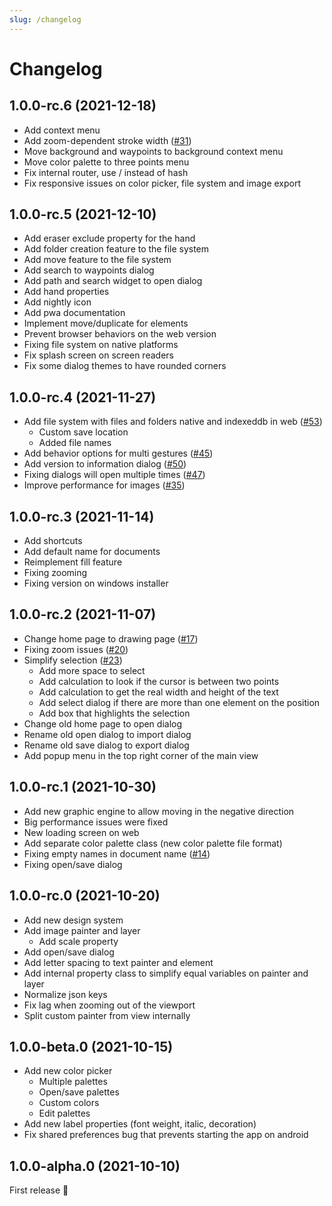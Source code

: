 ```yaml
---
slug: /changelog
---
```


# Changelog

<!--ENTER CHANGELOG HERE-->

## 1.0.0-rc.6 (2021-12-18)

* Add context menu
* Add zoom-dependent stroke width ([#31](https://github.com/LinwoodCloud/Butterfly/issues/31))
* Move background and waypoints to background context menu
* Move color palette to three points menu
* Fix internal router, use / instead of hash
* Fix responsive issues on color picker, file system and image export

## 1.0.0-rc.5 (2021-12-10)

* Add eraser exclude property for the hand
* Add folder creation feature to the file system
* Add move feature to the file system
* Add search to waypoints dialog
* Add path and search widget to open dialog
* Add hand properties
* Add nightly icon
* Add pwa documentation
* Implement move/duplicate for elements
* Prevent browser behaviors on the web version
* Fixing file system on native platforms
* Fix splash screen on screen readers
* Fix some dialog themes to have rounded corners

## 1.0.0-rc.4 (2021-11-27)

* Add file system with files and folders native and indexeddb in web ([#53](https://github.com/LinwoodCloud/butterfly/pull/53))
  * Custom save location
  * Added file names
* Add behavior options for multi gestures ([#45](https://github.com/LinwoodCloud/butterfly/issues/45))
* Add version to information dialog ([#50](https://github.com/LinwoodCloud/butterfly/issues/50))
* Fixing dialogs will open multiple times ([#47](https://github.com/LinwoodCloud/butterfly/issues/47))
* Improve performance for images ([#35](https://github.com/LinwoodCloud/butterfly/issues/35))

## 1.0.0-rc.3 (2021-11-14)

* Add shortcuts
* Add default name for documents
* Reimplement fill feature
* Fixing zooming
* Fixing version on windows installer

## 1.0.0-rc.2 (2021-11-07)

* Change home page to drawing page ([#17](https://github.com/LinwoodCloud/butterfly/issues/17))
* Fixing zoom issues ([#20](https://github.com/LinwoodCloud/butterfly/issues/20))
* Simplify selection ([#23](https://github.com/LinwoodCloud/butterfly/issues/23))
  * Add more space to select
  * Add calculation to look if the cursor is between two points
  * Add calculation to get the real width and height of the text
  * Add select dialog if there are more than one element on the position
  * Add box that highlights the selection
* Change old home page to open dialog
* Rename old open dialog to import dialog
* Rename old save dialog to export dialog
* Add popup menu in the top right corner of the main view

## 1.0.0-rc.1 (2021-10-30)

* Add new graphic engine to allow moving in the negative direction
* Big performance issues were fixed
* New loading screen on web
* Add separate color palette class (new color palette file format)
* Fixing empty names in document name ([#14](https://github.com/LinwoodCloud/butterfly/issues/14))
* Fixing open/save dialog

## 1.0.0-rc.0 (2021-10-20)

* Add new design system
* Add image painter and layer
  * Add scale property
* Add open/save dialog
* Add letter spacing to text painter and element
* Add internal property class to simplify equal variables on painter and layer
* Normalize json keys
* Fix lag when zooming out of the viewport
* Split custom painter from view internally

## 1.0.0-beta.0 (2021-10-15)

* Add new color picker
  * Multiple palettes
  * Open/save palettes
  * Custom colors
  * Edit palettes
* Add new label properties (font weight, italic, decoration)
* Fix shared preferences bug that prevents starting the app on android

## 1.0.0-alpha.0 (2021-10-10)

First release 🎉
